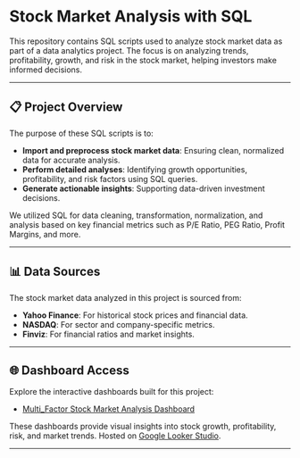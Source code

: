 # Stock Market Analysis with SQL

This repository contains SQL scripts used to analyze stock market data as part of a data analytics project. The focus is on analyzing trends, profitability, growth, and risk in the stock market, helping investors make informed decisions.

---

## 📋 Project Overview

The purpose of these SQL scripts is to:
- **Import and preprocess stock market data**: Ensuring clean, normalized data for accurate analysis.
- **Perform detailed analyses**: Identifying growth opportunities, profitability, and risk factors using SQL queries.
- **Generate actionable insights**: Supporting data-driven investment decisions.

We utilized SQL for data cleaning, transformation, normalization, and analysis based on key financial metrics such as P/E Ratio, PEG Ratio, Profit Margins, and more.

---

## 📊 Data Sources

The stock market data analyzed in this project is sourced from:
- **Yahoo Finance**: For historical stock prices and financial data.
- **NASDAQ**: For sector and company-specific metrics.
- **Finviz**: For financial ratios and market insights.

---
## 🌐 Dashboard Access

Explore the interactive dashboards built for this project:

- [Multi_Factor Stock Market Analysis Dashboard](https://docs.google.com/presentation/d/1e-1FPFeqzH5wcZZKSGeJEYnL7xTzSmgYrwQ3Ke5nRl4/edit?usp=sharing)

These dashboards provide visual insights into stock growth, profitability, risk, and market trends. Hosted on [Google Looker Studio](https://lookerstudio.google.com/).

---
